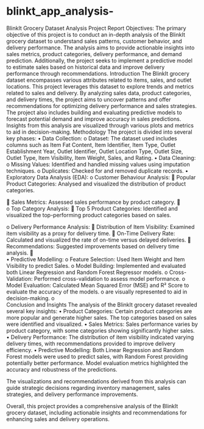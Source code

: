 # blinkt_app_analysis-
BlinkIt Grocery Dataset Analysis Project Report
Objectives:
The primary objective of this project is to conduct an in-depth analysis of the BlinkIt grocery dataset to understand sales patterns, customer behavior, and delivery performance. The analysis aims to provide actionable insights into sales metrics, product categories, delivery performance, and demand prediction. Additionally, the project seeks to implement a predictive model to estimate sales based on historical data and improve delivery performance through recommendations.
Introduction
The BlinkIt grocery dataset encompasses various attributes related to items, sales, and outlet locations. This project leverages this dataset to explore trends and metrics related to sales and delivery. By analyzing sales data, product categories, and delivery times, the project aims to uncover patterns and offer recommendations for optimizing delivery performance and sales strategies.
The project also includes building and evaluating predictive models to forecast potential demand and improve accuracy in sales predictions. Insights from this analysis are visualized through various plots and metrics to aid in decision-making.
Methodology
The project is divided into several key phases:
•	Data Collection:
o	Dataset: The dataset used includes columns such as Item Fat Content, Item Identifier, Item Type, Outlet Establishment Year, Outlet Identifier, Outlet Location Type, Outlet Size, Outlet Type, Item Visibility, Item Weight, Sales, and Rating.
•	Data Cleaning:
o	Missing Values: Identified and handled missing values using imputation techniques.
o	Duplicates: Checked for and removed duplicate records.
•	Exploratory Data Analysis (EDA):
o	Customer Behaviour Analysis:
	Popular Product Categories: Analysed and visualized the distribution of product categories.
 
	Sales Metrics: Assessed sales performance by product category.
	 
o	Top Category Analysis:
	Top 5 Product Categories: Identified and visualized the top-performing product categories based on sales.
 
o	Delivery Performance Analysis:
	Distribution of Item Visibility: Examined item visibility as a proxy for delivery time.
	On-Time Delivery Rate: Calculated and visualized the rate of on-time versus delayed deliveries.
	Recommendations: Suggested improvements based on delivery time analysis.
	 
•	Predictive Modelling:
o	Feature Selection: Used Item Weight and Item Visibility to predict Sales.
o	Model Building: Implemented and evaluated both Linear Regression and Random Forest Regressor models.
o	Cross-Validation: Performed cross-validation to assess model performance.
o	Model Evaluation: Calculated Mean Squared Error (MSE) and R² Score to evaluate the accuracy of the models.
o	are visually represented to aid in decision-making.
o	 
Conclusion and Insights
The analysis of the BlinkIt grocery dataset revealed several key insights:
•	Product Categories: Certain product categories are more popular and generate higher sales. The top categories based on sales were identified and visualized.
•	Sales Metrics: Sales performance varies by product category, with some categories showing significantly higher sales.
•	Delivery Performance: The distribution of item visibility indicated varying delivery times, with recommendations provided to improve delivery efficiency.
•	Predictive Modelling: Both Linear Regression and Random Forest models were used to predict sales, with Random Forest providing potentially better performance. Model evaluation metrics highlighted the accuracy and robustness of the predictions.

The visualizations and recommendations derived from this analysis can guide strategic decisions regarding inventory management, sales strategies, and delivery performance improvements.

Overall, this project provides a comprehensive analysis of the BlinkIt grocery dataset, including actionable insights and recommendations for enhancing sales and delivery operations.

